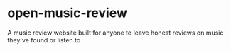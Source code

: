 # open-music-review
A music review website built for anyone to leave honest reviews on music they've found or listen to
